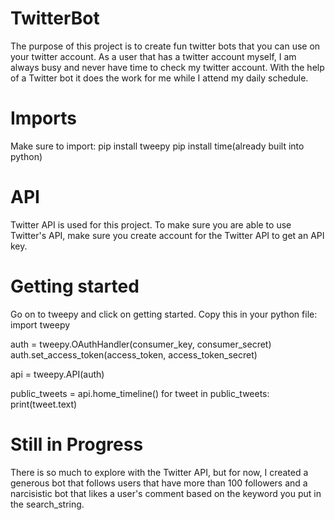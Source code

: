 # TwitterBot

The purpose of this project is to create fun twitter bots that you can use on your twitter account. As a user that has a twitter account myself, I am always busy and never have time to check my twitter account. With the help of a Twitter bot it does the work for me while I attend my daily schedule. 

# Imports
Make sure to import:
pip install tweepy
pip install time(already built into python)

# API
Twitter API is used for this project. To make sure you are able to use Twitter's API, make sure you create account for the Twitter API to get an API key.

# Getting started 
Go on to tweepy and click on getting started. 
Copy this in your python file:
import tweepy

auth = tweepy.OAuthHandler(consumer_key, consumer_secret)
auth.set_access_token(access_token, access_token_secret)

api = tweepy.API(auth)

public_tweets = api.home_timeline()
for tweet in public_tweets:
    print(tweet.text)
    
# Still in Progress
There is so much to explore with the Twitter API, but for now, I created a generous bot that follows users that have more than 100 followers and a narcisistic bot that likes a user's comment based on the keyword you put in the search_string.
  


